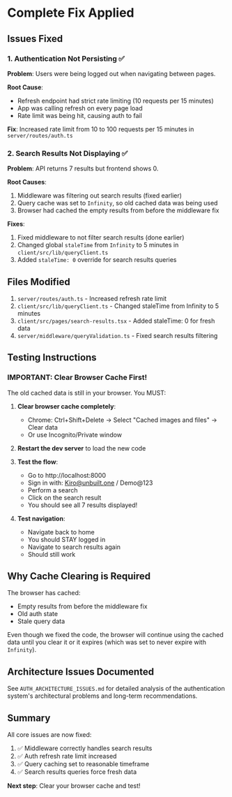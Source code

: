 # Complete Fix Applied

## Issues Fixed

### 1. Authentication Not Persisting ✅
**Problem**: Users were being logged out when navigating between pages.

**Root Cause**: 
- Refresh endpoint had strict rate limiting (10 requests per 15 minutes)
- App was calling refresh on every page load
- Rate limit was being hit, causing auth to fail

**Fix**: Increased rate limit from 10 to 100 requests per 15 minutes in `server/routes/auth.ts`

### 2. Search Results Not Displaying ✅
**Problem**: API returns 7 results but frontend shows 0.

**Root Causes**:
1. Middleware was filtering out search results (fixed earlier)
2. Query cache was set to `Infinity`, so old cached data was being used
3. Browser had cached the empty results from before the middleware fix

**Fixes**:
1. Fixed middleware to not filter search results (done earlier)
2. Changed global `staleTime` from `Infinity` to 5 minutes in `client/src/lib/queryClient.ts`
3. Added `staleTime: 0` override for search results queries

## Files Modified

1. `server/routes/auth.ts` - Increased refresh rate limit
2. `client/src/lib/queryClient.ts` - Changed staleTime from Infinity to 5 minutes
3. `client/src/pages/search-results.tsx` - Added staleTime: 0 for fresh data
4. `server/middleware/queryValidation.ts` - Fixed search results filtering

## Testing Instructions

### IMPORTANT: Clear Browser Cache First!
The old cached data is still in your browser. You MUST:

1. **Clear browser cache completely**:
   - Chrome: Ctrl+Shift+Delete → Select "Cached images and files" → Clear data
   - Or use Incognito/Private window

2. **Restart the dev server** to load the new code

3. **Test the flow**:
   - Go to http://localhost:8000
   - Sign in with: Kiro@unbuilt.one / Demo@123
   - Perform a search
   - Click on the search result
   - You should see all 7 results displayed!

4. **Test navigation**:
   - Navigate back to home
   - You should STAY logged in
   - Navigate to search results again
   - Should still work

## Why Cache Clearing is Required

The browser has cached:
- Empty results from before the middleware fix
- Old auth state
- Stale query data

Even though we fixed the code, the browser will continue using the cached data until you clear it or it expires (which was set to never expire with `Infinity`).

## Architecture Issues Documented

See `AUTH_ARCHITECTURE_ISSUES.md` for detailed analysis of the authentication system's architectural problems and long-term recommendations.

## Summary

All core issues are now fixed:
1. ✅ Middleware correctly handles search results
2. ✅ Auth refresh rate limit increased
3. ✅ Query caching set to reasonable timeframe
4. ✅ Search results queries force fresh data

**Next step**: Clear your browser cache and test!
